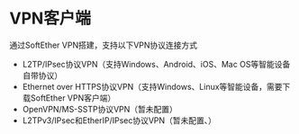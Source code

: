 # VPN客户端

通过SoftEther VPN搭建，支持以下VPN协议连接方式

* L2TP/IPsec协议VPN（支持Windows、Android、iOS、Mac OS等智能设备自带协议）
* Ethernet over HTTPS协议VPN（支持Windows、Linux等智能设备，需要下载SoftEther VPN客户端）
* OpenVPN/MS-SSTP协议VPN（暂未配置）
* L2TPv3/IPsec和EtherIP/IPsec协议VPN（暂未配置、）



